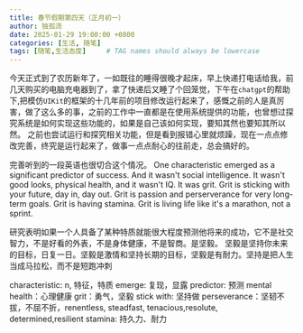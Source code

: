 ```yaml
---
title: 春节假期第四天（正月初一）
author: 独孤流
date: 2025-01-29 19:00:00 +0800
categories: [生活, 随笔]
tags: [随笔,生活态度]     # TAG names should always be lowercase
---
```


今天正式到了农历新年了，一如既往的睡得很晚才起床，早上快递打电话给我，前几天购买的电脑充电器到了，拿了快递后又睡了个回笼觉，下午在`chatgpt`的帮助下,把模仿`UIKit`的框架的十几年前的项目修改运行起来了，感慨之前的人是真厉害，做了这么多的事，之前的工作中一直都是在使用系统提供的功能，也曾想过探究系统是如何实现这些功能的，如果是自己该如何实现，要知其然也要知其所以然。
之前也尝试运行和探究相关功能，但是看到报错心里就烦躁，现在一点点修改完善，终究是运行起来了，做事一点点耐心的往前走，总会搞好的。

完善听到的一段英语也很切合这个情况。
One characteristic emerged as a significant predictor of success. And it wasn't social intelligence. It wasn't good looks, physical health, and it wasn't IQ. It was grit.
Grit is sticking with your future, day in, day out. Grit is passion and perserverance for very long-term goals. Grit is having stamina. Grit is living life like it's a marathon, not a sprint.

研究表明如果一个人具备了某种特质就能很大程度预测他将来的成功，它不是社交智力，不是好看的外表，不是身体健康，不是智商。是坚毅。
坚毅是坚持你未来的目标，日复一日。坚毅是激情和坚持长期的目标，坚毅是有耐力。坚持是把人生当成马拉松，而不是短跑冲刺

characteristic: n, 特征，特质
emerge: 复现，显露
predictor: 预测
mental health：心理健康
grit：勇气，坚毅
stick with: 坚持做
perseverance：坚韧不拔，不屈不折，renentless, steadfast, tenacious,resolute, determined,resilient
stamina: 持久力、耐力